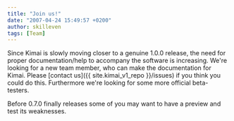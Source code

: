 ```yaml
---
title: "Join us!"
date: "2007-04-24 15:49:57 +0200"
author: skilleven
tags: [Team]
---
```


Since Kimai is slowly moving closer to a genuine 1.0.0 release, the need for proper documentation/help to accompany the software is increasing.
We're looking for a new team member, who can make the documentation for Kimai.
Please [contact us]({{ site.kimai_v1_repo }}/issues) if you think you could do this.
Furthermore we're looking for some more official beta-testers.

Before 0.7.0 finally releases some of you may want to have a preview and test its weaknesses.
